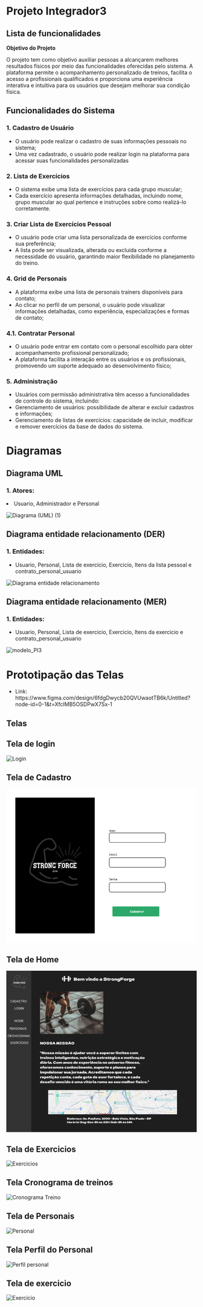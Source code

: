 # Projeto Integrador3

**<h2>Lista de funcionalidades</h2>**

**<p>Objetivo do Projeto</p>**

<p>O projeto tem como objetivo auxiliar pessoas a alcançarem melhores resultados físicos por meio das funcionalidades oferecidas pelo sistema. A plataforma permite o acompanhamento personalizado de treinos, facilita o acesso a profissionais qualificados e proporciona uma experiência interativa e intuitiva para os usuários que desejam melhorar sua condição física.</p>

**<h2>Funcionalidades do Sistema</h2>**

**<h3>1. Cadastro de Usuário</h3>**
<ul>
  <li>O usuário pode realizar o cadastro de suas informações pessoais no sistema;</li>

  <li>Uma vez cadastrado, o usuário pode realizar login na plataforma para acessar suas funcionalidades personalizadas</li>
</ul>

**<h3>2. Lista de Exercícios</h3>**

<ul>
<li>O sistema exibe uma lista de exercícios para cada grupo muscular;</li>

  <li>Cada exercício apresenta informações detalhadas, incluindo nome, grupo muscular ao qual pertence e instruções sobre como realizá-lo corretamente.</li>
</ul>

**<h3>3. Criar Lista de Exercícios Pessoal</h3>**
<ul>
<li>O usuário pode criar uma lista personalizada de exercícios conforme sua preferência;</li>
 <li>A lista pode ser visualizada, alterada ou excluída conforme a necessidade do usuário, garantindo maior flexibilidade no planejamento do treino.</li>
</ul>

**<h3>4. Grid de Personais</h3>**
<ul>
<li>A plataforma exibe uma lista de personais trainers disponíveis para contato;</li>

  <li>Ao clicar no perfil de um personal, o usuário pode visualizar informações detalhadas, como experiência, especializações e formas de contato;</li>
</ul>

**<h3>4.1. Contratar Personal</h3>**

<ul>
<li>O usuário pode entrar em contato com o personal escolhido para obter acompanhamento profissional personalizado;</li>

  <li>A plataforma facilita a interação entre os usuários e os profissionais, promovendo um suporte adequado ao desenvolvimento físico;</li>
</ul>

**<h3>5. Administração</h3>**

<ul>
<li>Usuários com permissão administrativa têm acesso a funcionalidades de controle do sistema, incluindo:</li>
<li>Gerenciamento de usuários: possibilidade de alterar e excluir cadastros e informações;</li>
<li>Gerenciamento de listas de exercícios: capacidade de incluir, modificar e remover exercícios da base de dados do sistema.</li>
</ul>

# Diagramas
<h2>Diagrama UML</h2>
<h3>1. Atores:</h3>
<li>Usuario, Administrador e Personal</li>

![Diagrama (UML) (1)](https://github.com/user-attachments/assets/317b90b6-1d4c-4153-a28e-5460a6fcb43f)

<h2>Diagrama entidade relacionamento (DER)</h2>
<h3>1. Entidades:</h3>
<ul>
<li>Usuario, Personal, Lista de exercicio, Exercicio, Itens da lista pessoal e contrato_personal_usuario</li>
</ul>

![Diagrama entidade relacionamento ](https://github.com/user-attachments/assets/12a7e5c7-0622-4799-a9b6-be171c00e1fe)

<h2>Diagrama entidade relacionamento (MER)</h2>
<h3>1. Entidades:</h3>
<ul>
<li>Usuario, Personal, Lista de exercicio, Exercicio, Itens da exercicio e contrato_personal_usuario</li>
</ul>

![modelo_PI3](https://github.com/user-attachments/assets/65f3233d-90a9-4853-ba82-c9428deaf129)

# Prototipação das Telas
<ul>
<li>Link: https://www.figma.com/design/6fdgDwycb20QVUwaotTB6k/Untitled?node-id=0-1&t=XfcIMB5OSDPwX7Sx-1</li>
</ul>
<h2>Telas</h2>
<h2>Tela de login</h2>

![Login](https://github.com/K4u4z/strong-forge/blob/main/Telas/Login.png?raw=true)

<h2>Tela de Cadastro</h2>

![Cadastro](https://github.com/K4u4z/strong-forge/blob/main/Telas/Cadastro.png?raw=true)

<h2>Tela de Home</h2>

![Home](https://github.com/K4u4z/strong-forge/blob/main/Telas/Home.png?raw=true)

<h2>Tela de Exercicios</h2>

![Exercicios](https://github.com/user-attachments/assets/d480103c-88f3-4177-8d26-34c7798395c6)

<h2>Tela Cronograma de treinos</h2>

![Cronograma Treino](https://github.com/user-attachments/assets/3dd2fd34-fc00-4d25-904b-8bfb5d9e47c5)

<h2>Tela de Personais</h2>

![Personal](https://github.com/user-attachments/assets/61d2a05e-c7a2-47a1-b3f9-594234e14039)

<h2>Tela Perfil do Personal</h2>

![Perfil personal](https://github.com/user-attachments/assets/5408f8b6-fc01-4669-bd94-ff62e517c8f3)

<h2>Tela de exercicio</h2>

![Exercicio](https://github.com/user-attachments/assets/23fd9877-efcd-4268-a895-6678a219f90d)






